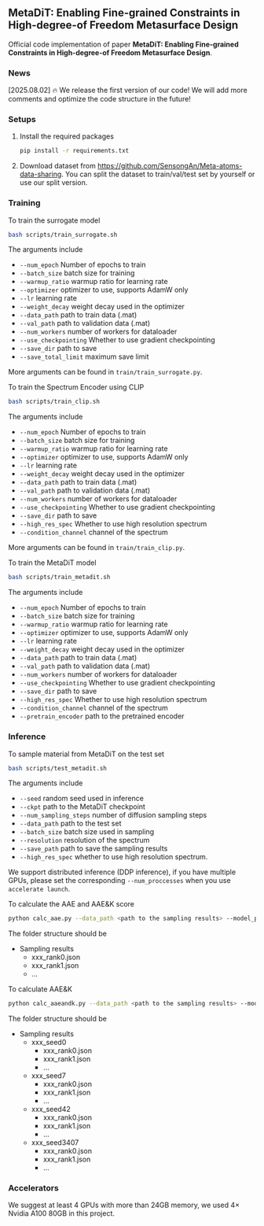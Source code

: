 ## MetaDiT: Enabling Fine-grained Constraints in High-degree-of Freedom Metasurface Design

Official code implementation of paper **MetaDiT: Enabling Fine-grained Constraints in High-degree-of Freedom Metasurface Design**.

### News
[2025.08.02] 🔥 We release the first version of our code! We will add more comments and optimize the code structure in the future!

### Setups
1. Install the required packages
   ```bash
   pip install -r requirements.txt
   ```
2. Download dataset from https://github.com/SensongAn/Meta-atoms-data-sharing. You can split the dataset to train/val/test set by yourself or use our split version.

### Training
To train the surrogate model
```bash
bash scripts/train_surrogate.sh
```

The arguments include
- `--num_epoch` Number of epochs to train
- `--batch_size` batch size for training
- `--warmup_ratio` warmup ratio for learning rate
- `--optimizer` optimizer to use, supports AdamW only
- `--lr` learning rate
- `--weight_decay` weight decay used in the optimizer
- `--data_path` path to train data (.mat)
- `--val_path` path to validation data (.mat)
- `--num_workers` number of workers for dataloader
- `--use_checkpointing` Whether to use gradient checkpointing
- `--save_dir` path to save
- `--save_total_limit` maximum save limit

More arguments can be found in `train/train_surrogate.py`.

To train the Spectrum Encoder using CLIP
```bash
bash scripts/train_clip.sh
```

The arguments include
- `--num_epoch` Number of epochs to train
- `--batch_size` batch size for training
- `--warmup_ratio` warmup ratio for learning rate
- `--optimizer` optimizer to use, supports AdamW only
- `--lr` learning rate
- `--weight_decay` weight decay used in the optimizer
- `--data_path` path to train data (.mat)
- `--val_path` path to validation data (.mat)
- `--num_workers` number of workers for dataloader
- `--use_checkpointing` Whether to use gradient checkpointing
- `--save_dir` path to save
- `--high_res_spec` Whether to use high resolution spectrum
- `--condition_channel` channel of the spectrum

More arguments can be found in `train/train_clip.py`.

To train the MetaDiT model
```bash
bash scripts/train_metadit.sh
```

The arguments include
- `--num_epoch` Number of epochs to train
- `--batch_size` batch size for training
- `--warmup_ratio` warmup ratio for learning rate
- `--optimizer` optimizer to use, supports AdamW only
- `--lr` learning rate
- `--weight_decay` weight decay used in the optimizer
- `--data_path` path to train data (.mat)
- `--val_path` path to validation data (.mat)
- `--num_workers` number of workers for dataloader
- `--use_checkpointing` Whether to use gradient checkpointing
- `--save_dir` path to save
- `--high_res_spec` Whether to use high resolution spectrum
- `--condition_channel` channel of the spectrum
- `--pretrain_encoder` path to the pretrained encoder
        

### Inference
To sample material from MetaDiT on the test set
```bash
bash scripts/test_metadit.sh
```

The arguments include
- `--seed` random seed used in inference
- `--ckpt` path to the MetaDiT checkpoint
- `--num_sampling_steps` number of diffusion sampling steps
- `--data_path` path to the test set
- `--batch_size` batch size used in sampling
- `--resolution` resolution of the spectrum
- `--save_path` path to save the sampling results
- `--high_res_spec` whether to use high resolution spectrum.

We support distributed inference (DDP inference), if you have multiple GPUs, please set the corresponding `--num_proccesses` when you use `accelerate launch`.

To calculate the AAE and AAE&K score
```bash
python calc_aae.py --data_path <path to the sampling results> --model_path <path to the surrogate model>
```
The folder structure should be 
- Sampling results
  - xxx_rank0.json
  - xxx_rank1.json
  - ...


To calculate AAE&K
```bash
python calc_aaeandk.py --data_path <path to the sampling results> --model_path <path to the surrogate model>
```

The folder structure should be
- Sampling results
  - xxx_seed0
    - xxx_rank0.json
    - xxx_rank1.json
    - ...
  - xxx_seed7
    - xxx_rank0.json
    - xxx_rank1.json
    - ...
  - xxx_seed42
    - xxx_rank0.json
    - xxx_rank1.json
    - ...
  - xxx_seed3407
    - xxx_rank0.json
    - xxx_rank1.json
    - ...

### Accelerators
We suggest at least 4 GPUs with more than 24GB memory, we used 4$\times$ Nvidia A100 80GB in this project.

